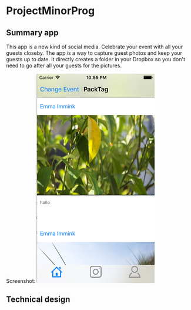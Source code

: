 # ProjectMinorProg

## Summary app
This app is a new kind of social media. Celebrate your event with all your guests closeby. The app is a way to capture guest photos and keep your guests up to date. It directly creates a folder in your Dropbox so you don't need to go after all your guests for the pictures.

Screenshot:
![alt text](https://github.com/emmpiiee/ProjectMinorProg/blob/master/doc/Schermafbeelding%202016-06-23%20om%2022.55.44.png "Logo Title Text 1")

## Technical design
